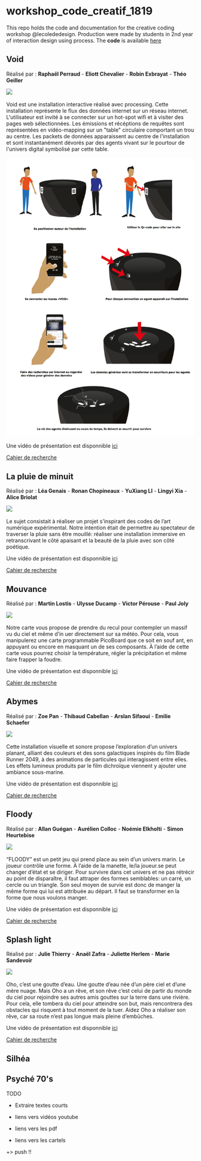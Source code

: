 # workshop_code_creatif_1819
This repo holds the code and documentation for the creative coding workshop @lecolededesign. Production were made by students in 2nd year of interaction design using process. The **code** is available [here](https://github.com/AtelierNum/workshop_code_creatif_1819)

## Void 

Réalisé par : **Raphaël Perraud** - **Eliott Chevalier** - **Robin Exbrayat** - **Théo Geiller**

![](Void/VOID.gif)

Void est une installation interactive réalisé avec processing. Cette installation représente le flux des données internet sur un réseau internet. L'utilisateur est invité à se connecter sur un hot-spot wifi et à visiter des pages web sélectionnées. Les émissions et récéptions de requêtes sont représentées en vidéo-mapping sur un "table" circulaire comportant un trou au centre. Les packets de données apparaissent au centre de l'installation et sont instantanément dévorés par des agents vivant sur le pourtour de l'univers digital symbolisé par cette table.


![](Void/Scenario.png)

Une vidéo de présentation est disponnible [ici](https://youtu.be/PhswR3uoNPM)

[Cahier de recherche](https://github.com/AtelierNum/workshop_code_creatif_1819/blob/master/Void/Journal_de_bord_VOID.pdf)



## La pluie de minuit 

Réalisé par : **Léa Genais** - **Ronan Chopineaux** - **YuXiang LI** - **Lingyi Xia** -**Alice Briolat**

![](La-pluie-de-minuit/pluie.gif)

Le sujet consistait à réaliser un projet s’inspirant des codes de l’art numérique expérimental.
Notre intention était de permettre au spectateur de traverser la pluie sans être mouillé: réaliser une installation immersive en retranscrivant le côté apaisant  et la beauté de la pluie avec son côté poétique.

Une vidéo de présentation est disponnible [ici](https://youtu.be/q2VL8w1L-nU)

[Cahier de recherche](https://github.com/AtelierNum/workshop_code_creatif_1819/blob/master/La-pluie-de-minuit/Cahier_de_recherche.pdf)



## Mouvance

Réalisé par : **Martin Lostis** - **Ulysse Ducamp** - **Victor Pérouse** - **Paul Joly**

![](Mouvance/mouvance.gif)

Notre carte vous propose de prendre du recul pour contempler un massif vu du ciel et même d’in uer directement sur sa météo. Pour cela, vous manipulerez une carte programmable PicoBoard que ce soit en souf ant, en appuyant ou encore en masquant un de ses composants. À l’aide de cette carte vous pourrez choisir la température, régler la précipitation et même faire frapper la foudre.

Une vidéo de présentation est disponnible [ici](https://youtu.be/J1d4fnbjjGY)

[Cahier de recherche](https://github.com/AtelierNum/workshop_code_creatif_1819/blob/master/Mouvance/carnet-de-recherche.pdf)



## Abymes

Réalisé par : **Zoe Pan** - **Thibaud Cabellan** - **Arslan Sifaoui** - **Emilie Schaefer**

![](Abymes/abymes.gif)

Cette installation visuelle et sonore propose l’exploration d’un univers planant, alliant des couleurs et des sons galactiques inspirés du film Blade Runner 2049, à des animations de particules qui interagissent entre elles. Les effets lumineux produits par le film dichroïque viennent y ajouter une ambiance sous-marine.

Une vidéo de présentation est disponnible [ici](https://youtu.be/mXSaTazgUrA)

[Cahier de recherche](https://github.com/AtelierNum/workshop_code_creatif_1819/blob/master/Abymes/Abymes_carnet_de_bord.pdf)


## Floody

Réalisé par : **Allan Guégan** - **Aurélien Colloc** - **Noémie Elkholti** - **Simon Heurtebise**

![](Floody/floody.gif)

“FLOODY” est un petit jeu qui prend place au sein d’un univers marin. Le joueur contrôle une forme. À l’aide de la manette, le/la joueur.se peut changer d’état et se diriger.
Pour survivre dans cet univers et ne pas rétrécir au point de disparaître, il faut attraper des formes semblables: un carré, un cercle ou un triangle.
Son seul moyen de survie est donc de manger la même forme qui lui est attribuée au départ. Il faut se transformer en la forme que nous voulons manger.

Une vidéo de présentation est disponnible [ici](https://youtu.be/W9qJmUZlmx4)

[Cahier de recherche](https://github.com/AtelierNum/workshop_code_creatif_1819/blob/master/Floody/Journaldebordworkshop.pdf)



## Splash light

Réalisé par : **Julie Thierry** - **Anaël Zafra** - **Juliette Herlem** - **Marie Sandevoir**

![](Splash-light/splashlight.gif)

Oho, c’est une goutte d’eau. Une goutte d’eau née d’un père ciel et d’une mère nuage. Mais Oho a un rêve, et son rêve c’est celui de partir du monde du ciel pour rejoindre ses autres amis gouttes sur la terre dans une rivière. Pour cela, elle tombera du ciel pour atteindre son but, mais rencontrera des obstacles qui risquent à tout moment de la tuer. Aidez Oho a réaliser son rêve, car sa route n’est pas longue mais pleine d’embûches.

Une vidéo de présentation est disponnible [ici](https://youtu.be/HqYMf7F2Wlg)

[Cahier de recherche](https://github.com/AtelierNum/workshop_code_creatif_1819/blob/master/Splash-light/CahierDeRecherche.pdf)



## Silhéa


## Psyché 70's





TODO




* Extraire textes courts

* liens vers vidéos youtube 
* liens vers les pdf
* liens vers les cartels


+> push !!
